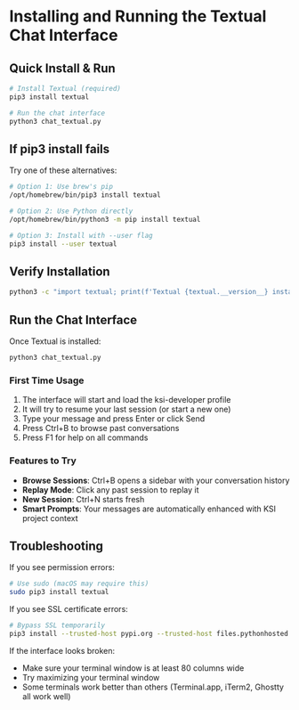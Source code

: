 # Installing and Running the Textual Chat Interface

## Quick Install & Run

```bash
# Install Textual (required)
pip3 install textual

# Run the chat interface
python3 chat_textual.py
```

## If pip3 install fails

Try one of these alternatives:

```bash
# Option 1: Use brew's pip
/opt/homebrew/bin/pip3 install textual

# Option 2: Use Python directly
/opt/homebrew/bin/python3 -m pip install textual

# Option 3: Install with --user flag
pip3 install --user textual
```

## Verify Installation

```bash
python3 -c "import textual; print(f'Textual {textual.__version__} installed successfully')"
```

## Run the Chat Interface

Once Textual is installed:

```bash
python3 chat_textual.py
```

### First Time Usage

1. The interface will start and load the ksi-developer profile
2. It will try to resume your last session (or start a new one)
3. Type your message and press Enter or click Send
4. Press Ctrl+B to browse past conversations
5. Press F1 for help on all commands

### Features to Try

- **Browse Sessions**: Ctrl+B opens a sidebar with your conversation history
- **Replay Mode**: Click any past session to replay it
- **New Session**: Ctrl+N starts fresh
- **Smart Prompts**: Your messages are automatically enhanced with KSI project context

## Troubleshooting

If you see permission errors:
```bash
# Use sudo (macOS may require this)
sudo pip3 install textual
```

If you see SSL certificate errors:
```bash
# Bypass SSL temporarily
pip3 install --trusted-host pypi.org --trusted-host files.pythonhosted.org textual
```

If the interface looks broken:
- Make sure your terminal window is at least 80 columns wide
- Try maximizing your terminal window
- Some terminals work better than others (Terminal.app, iTerm2, Ghostty all work well)